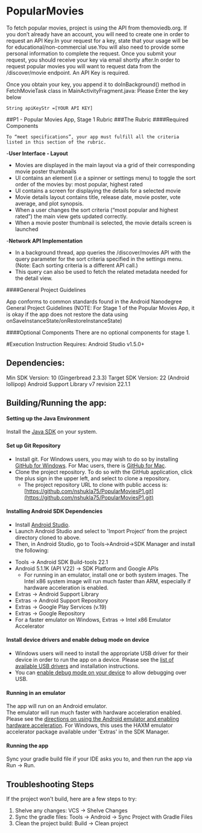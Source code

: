 # PopularMovies

To fetch popular movies, project is using the API from themoviedb.org. If you don’t already have an account, you will need to create one in order to request an API Key.In your request for a key, state that your usage will be for educational/non-commercial use.You will also need to provide some personal information to complete the request. Once you submit your request, you should receive your key via email shortly after.In order to request popular movies you will want to request data from the /discover/movie endpoint. An API Key is required.

Once you obtain your key, you append it to doInBackground() method in FetchMovieTask class in MainActivityFragment.java: Please Enter the key below

`String apiKeyStr =[YOUR API KEY]`

##P1 - Popular Movies App, Stage 1 Rubric
###The Rubric
####Required Components

`To “meet specifications”, your app must fulfill all the criteria listed in this section of the rubric.`

-**User Interface - Layout**
  - Movies are displayed in the main layout via a grid of their corresponding movie poster thumbnails
  - UI contains an element (i.e a spinner or settings menu) to toggle the sort order of the movies by: most popular, highest rated
  - UI contains a screen for displaying the details for a selected movie
  - Movie details layout contains title, release date, movie poster, vote average, and plot synopsis.
  - When a user changes the sort criteria (“most popular and highest rated”) the main view gets updated correctly.
  - When a movie poster thumbnail is selected, the movie details screen is launched

-**Network API Implementation** 

  - In a background thread, app queries the /discover/movies API with the query parameter for the sort criteria specified in the           settings menu. (Note: Each sorting criteria is a different API call.)
  - This query can also be used to fetch the related metadata needed for the detail view.

####General Project Guidelines

App conforms to common standards found in the Android Nanodegree General Project Guidelines (NOTE: For Stage 1 of the Popular Movies App, it is okay if the app does not restore the data using onSaveInstanceState/onRestoreInstanceState)

####Optional Components
  There are no optional components for stage 1.
  
  #Execution Instruction
Requires: Android Studio v1.5.0+

Dependencies:
-------------
Min SDK Version: 10 (Gingerbread 2.3.3)
Target SDK Version: 22 (Android lollipop)
Android Support Library v7 revision 22.1.1

Building/Running the app:
-------------------------

#### Setting up the Java Environment
Install the [Java SDK](http://www.oracle.com/technetwork/java/javase/downloads/jdk7-downloads-1880260.html) on your system.

#### Set up Git Repository
*  Install git.  For Windows users, you may wish to do so by installing [GitHub for Windows](https://windows.github.com/).  For Mac users, there is [GitHub for Mac](https://mac.github.com/).
*  Clone the project repository.  To do so with the GitHub application, click the plus sign in the upper left, and select to clone a repository.
    -  The project repository URL to clone with public access is:
    [https://github.com/nshukla75/PopularMoviesP1.git](https://github.com/nshukla75/PopularMoviesP1.git)

#### Installing Android SDK Dependencies
*  Install [Android Studio](https://developer.android.com/sdk/installing/studio.html).
*  Launch Android Studio and select to 'Import Project' from the project directory cloned to above.
*  Then, in Android Studio, go to Tools->Android->SDK Manager and
install the following:
  -  Tools -> Android SDK Build-tools 22.1
  -  Android 5.1.1K (API V22) -> SDK Platform and Google APIs
       - For running in an emulator, install one or both system images.  The Intel x86 system image will run much faster than ARM, especially if hardware acceleration is enabled.
  -  Extras -> Android Support Library
  -  Extras -> Android Support Repository
  -  Extras -> Google Play Services (v.19)
  -  Extras -> Google Repository
  -  For a faster emulator on Windows, Extras -> Intel x86 Emulator Accelerator
  
#### Install device drivers and enable debug mode on device
*  Windows users will need to install the appropriate USB driver for their device in order to run the app on a device.  Please see the [list of available USB drivers](http://developer.android.com/tools/extras/oem-usb.html) and installation instructions.
* You can [enable debug mode on your device](http://developer.android.com/tools/device.html) to allow debugging over USB.

#### Running in an emulator
The app will run on an Android emulator.  
The emulator will run much faster with hardware acceleration enabled.  Please see the [directions on using the Android emulator and enabling hardware acceleration](http://developer.android.com/tools/devices/emulator.html).  For Windows, this uses the HAXM emulator accelerator package available under 'Extras' in the SDK Manager.

#### Running the app
Sync your gradle build file if your IDE asks you to, and then run the app via Run -> Run.

Troubleshooting Steps
---------------------

If the project won't build, here are a few steps to try:

1.  Shelve any changes:  VCS -> Shelve Changes
2.  Sync the gradle files:  Tools -> Android -> Sync Project with Gradle Files
3.  Clean the project build:  Build -> Clean project

